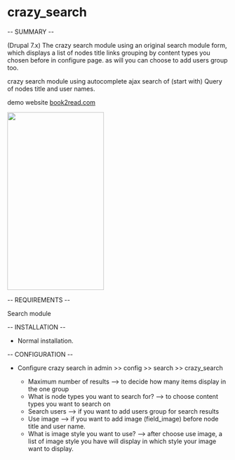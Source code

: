 # crazy_search

-- SUMMARY --

  (Drupal 7.x)
  The crazy search module using an original search module form, which displays 
  a list of nodes title links grouping by content types you chosen before in 
  configure page. as will you can choose to add users group too.

  crazy search module using autocomplete ajax search of (start with) Query of nodes
  title and user names.

  demo website <a href="https://book2read.com/en" title="book2read" rel="nofollow">book2read.com</a>
  
  <img src="https://www.drupal.org/files/styles/grid-3/public/project-images/crazyimg1.jpg?itok=YIcUcsoP" width="220" height="405" alt="">
  
-- REQUIREMENTS --

  Search module


-- INSTALLATION --

* Normal installation.


-- CONFIGURATION --

* Configure crazy search in admin >> config >> search >> crazy_search

  - Maximum number of results --> to decide how many items display in the one group
  - What is node types you want to search for? --> to choose content types you want to search on
  - Search users --> if you want to add users group for search results
  - Use image --> if you want to add image (field_image) before node title and user name.
  - What is image style you want to use? --> after choose use image, a list of image style you have will display in which style your image want to display.
